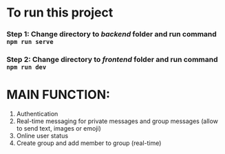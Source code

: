 # To run this project
### Step 1: Change directory to *backend* folder and run command `npm run serve`
### Step 2: Change directory to *frontend* folder and run command `npm run dev`

# MAIN FUNCTION:
1. Authentication
2. Real-time messaging for private messages and group messages (allow to send text, images or emoji)
3. Online user status
4. Create group and add member to group (real-time)
